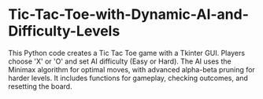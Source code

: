 # Tic-Tac-Toe-with-Dynamic-AI-and-Difficulty-Levels
This Python code creates a Tic Tac Toe game with a Tkinter GUI. Players choose 'X' or 'O' and set AI difficulty (Easy or Hard). The AI uses the Minimax algorithm for optimal moves, with advanced alpha-beta pruning for harder levels. It includes functions for gameplay, checking outcomes, and resetting the board.
